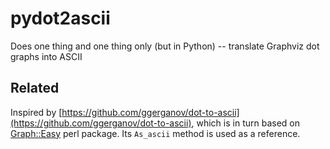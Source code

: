 # pydot2ascii
Does one thing and one thing only (but in Python) -- translate Graphviz dot graphs into ASCII

## Related
Inspired by [https://github.com/ggerganov/dot-to-ascii](https://github.com/ggerganov/dot-to-ascii), which is in turn based on [Graph::Easy](https://metacpan.org/release/Graph-Easy) perl package. Its `As_ascii` method is used as a reference.
